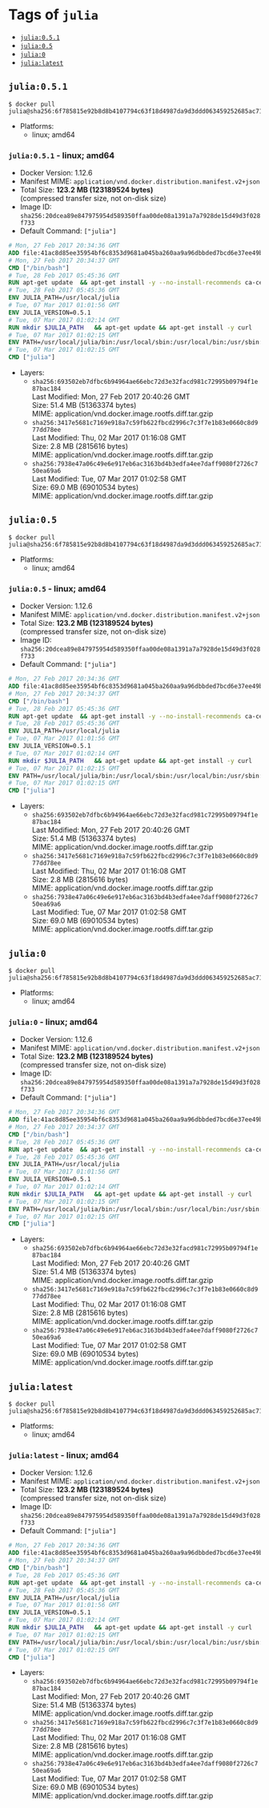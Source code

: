 <!-- THIS FILE IS GENERATED VIA './update-remote.sh' -->

# Tags of `julia`

-	[`julia:0.5.1`](#julia051)
-	[`julia:0.5`](#julia05)
-	[`julia:0`](#julia0)
-	[`julia:latest`](#julialatest)

## `julia:0.5.1`

```console
$ docker pull julia@sha256:6f785815e92b8d8b4107794c63f18d4987da9d3ddd063459252685ac7113d09b
```

-	Platforms:
	-	linux; amd64

### `julia:0.5.1` - linux; amd64

-	Docker Version: 1.12.6
-	Manifest MIME: `application/vnd.docker.distribution.manifest.v2+json`
-	Total Size: **123.2 MB (123189524 bytes)**  
	(compressed transfer size, not on-disk size)
-	Image ID: `sha256:20dcea89e847975954d589350ffaa00de08a1391a7a7928de15d49d3f028f733`
-	Default Command: `["julia"]`

```dockerfile
# Mon, 27 Feb 2017 20:34:36 GMT
ADD file:41ac8d85ee35954bf6c8353d9681a045ba260aa9a96dbbded7bcd6e37ee49bea in / 
# Mon, 27 Feb 2017 20:34:37 GMT
CMD ["/bin/bash"]
# Tue, 28 Feb 2017 05:45:36 GMT
RUN apt-get update 	&& apt-get install -y --no-install-recommends ca-certificates 	&& rm -rf /var/lib/apt/lists/*
# Tue, 28 Feb 2017 05:45:36 GMT
ENV JULIA_PATH=/usr/local/julia
# Tue, 07 Mar 2017 01:01:56 GMT
ENV JULIA_VERSION=0.5.1
# Tue, 07 Mar 2017 01:02:14 GMT
RUN mkdir $JULIA_PATH 	&& apt-get update && apt-get install -y curl 	&& curl -sSL "https://julialang.s3.amazonaws.com/bin/linux/x64/${JULIA_VERSION%[.-]*}/julia-${JULIA_VERSION}-linux-x86_64.tar.gz" -o julia.tar.gz 	&& curl -sSL "https://julialang.s3.amazonaws.com/bin/linux/x64/${JULIA_VERSION%[.-]*}/julia-${JULIA_VERSION}-linux-x86_64.tar.gz.asc" -o julia.tar.gz.asc 	&& export GNUPGHOME="$(mktemp -d)" 	&& gpg --keyserver ha.pool.sks-keyservers.net --recv-keys 3673DF529D9049477F76B37566E3C7DC03D6E495 	&& gpg --batch --verify julia.tar.gz.asc julia.tar.gz 	&& rm -r "$GNUPGHOME" julia.tar.gz.asc 	&& tar -xzf julia.tar.gz -C $JULIA_PATH --strip-components 1 	&& rm -rf /var/lib/apt/lists/* julia.tar.gz*
# Tue, 07 Mar 2017 01:02:15 GMT
ENV PATH=/usr/local/julia/bin:/usr/local/sbin:/usr/local/bin:/usr/sbin:/usr/bin:/sbin:/bin
# Tue, 07 Mar 2017 01:02:15 GMT
CMD ["julia"]
```

-	Layers:
	-	`sha256:693502eb7dfbc6b94964ae66ebc72d3e32facd981c72995b09794f1e87bac184`  
		Last Modified: Mon, 27 Feb 2017 20:40:26 GMT  
		Size: 51.4 MB (51363374 bytes)  
		MIME: application/vnd.docker.image.rootfs.diff.tar.gzip
	-	`sha256:3417e5681c7169e918a7c59fb622fbcd2996c7c3f7e1b83e0660c8d977dd78ee`  
		Last Modified: Thu, 02 Mar 2017 01:16:08 GMT  
		Size: 2.8 MB (2815616 bytes)  
		MIME: application/vnd.docker.image.rootfs.diff.tar.gzip
	-	`sha256:7938e47a06c49e6e917eb6ac3163bd4b3edfa4ee7daff9080f2726c750ea69a6`  
		Last Modified: Tue, 07 Mar 2017 01:02:58 GMT  
		Size: 69.0 MB (69010534 bytes)  
		MIME: application/vnd.docker.image.rootfs.diff.tar.gzip

## `julia:0.5`

```console
$ docker pull julia@sha256:6f785815e92b8d8b4107794c63f18d4987da9d3ddd063459252685ac7113d09b
```

-	Platforms:
	-	linux; amd64

### `julia:0.5` - linux; amd64

-	Docker Version: 1.12.6
-	Manifest MIME: `application/vnd.docker.distribution.manifest.v2+json`
-	Total Size: **123.2 MB (123189524 bytes)**  
	(compressed transfer size, not on-disk size)
-	Image ID: `sha256:20dcea89e847975954d589350ffaa00de08a1391a7a7928de15d49d3f028f733`
-	Default Command: `["julia"]`

```dockerfile
# Mon, 27 Feb 2017 20:34:36 GMT
ADD file:41ac8d85ee35954bf6c8353d9681a045ba260aa9a96dbbded7bcd6e37ee49bea in / 
# Mon, 27 Feb 2017 20:34:37 GMT
CMD ["/bin/bash"]
# Tue, 28 Feb 2017 05:45:36 GMT
RUN apt-get update 	&& apt-get install -y --no-install-recommends ca-certificates 	&& rm -rf /var/lib/apt/lists/*
# Tue, 28 Feb 2017 05:45:36 GMT
ENV JULIA_PATH=/usr/local/julia
# Tue, 07 Mar 2017 01:01:56 GMT
ENV JULIA_VERSION=0.5.1
# Tue, 07 Mar 2017 01:02:14 GMT
RUN mkdir $JULIA_PATH 	&& apt-get update && apt-get install -y curl 	&& curl -sSL "https://julialang.s3.amazonaws.com/bin/linux/x64/${JULIA_VERSION%[.-]*}/julia-${JULIA_VERSION}-linux-x86_64.tar.gz" -o julia.tar.gz 	&& curl -sSL "https://julialang.s3.amazonaws.com/bin/linux/x64/${JULIA_VERSION%[.-]*}/julia-${JULIA_VERSION}-linux-x86_64.tar.gz.asc" -o julia.tar.gz.asc 	&& export GNUPGHOME="$(mktemp -d)" 	&& gpg --keyserver ha.pool.sks-keyservers.net --recv-keys 3673DF529D9049477F76B37566E3C7DC03D6E495 	&& gpg --batch --verify julia.tar.gz.asc julia.tar.gz 	&& rm -r "$GNUPGHOME" julia.tar.gz.asc 	&& tar -xzf julia.tar.gz -C $JULIA_PATH --strip-components 1 	&& rm -rf /var/lib/apt/lists/* julia.tar.gz*
# Tue, 07 Mar 2017 01:02:15 GMT
ENV PATH=/usr/local/julia/bin:/usr/local/sbin:/usr/local/bin:/usr/sbin:/usr/bin:/sbin:/bin
# Tue, 07 Mar 2017 01:02:15 GMT
CMD ["julia"]
```

-	Layers:
	-	`sha256:693502eb7dfbc6b94964ae66ebc72d3e32facd981c72995b09794f1e87bac184`  
		Last Modified: Mon, 27 Feb 2017 20:40:26 GMT  
		Size: 51.4 MB (51363374 bytes)  
		MIME: application/vnd.docker.image.rootfs.diff.tar.gzip
	-	`sha256:3417e5681c7169e918a7c59fb622fbcd2996c7c3f7e1b83e0660c8d977dd78ee`  
		Last Modified: Thu, 02 Mar 2017 01:16:08 GMT  
		Size: 2.8 MB (2815616 bytes)  
		MIME: application/vnd.docker.image.rootfs.diff.tar.gzip
	-	`sha256:7938e47a06c49e6e917eb6ac3163bd4b3edfa4ee7daff9080f2726c750ea69a6`  
		Last Modified: Tue, 07 Mar 2017 01:02:58 GMT  
		Size: 69.0 MB (69010534 bytes)  
		MIME: application/vnd.docker.image.rootfs.diff.tar.gzip

## `julia:0`

```console
$ docker pull julia@sha256:6f785815e92b8d8b4107794c63f18d4987da9d3ddd063459252685ac7113d09b
```

-	Platforms:
	-	linux; amd64

### `julia:0` - linux; amd64

-	Docker Version: 1.12.6
-	Manifest MIME: `application/vnd.docker.distribution.manifest.v2+json`
-	Total Size: **123.2 MB (123189524 bytes)**  
	(compressed transfer size, not on-disk size)
-	Image ID: `sha256:20dcea89e847975954d589350ffaa00de08a1391a7a7928de15d49d3f028f733`
-	Default Command: `["julia"]`

```dockerfile
# Mon, 27 Feb 2017 20:34:36 GMT
ADD file:41ac8d85ee35954bf6c8353d9681a045ba260aa9a96dbbded7bcd6e37ee49bea in / 
# Mon, 27 Feb 2017 20:34:37 GMT
CMD ["/bin/bash"]
# Tue, 28 Feb 2017 05:45:36 GMT
RUN apt-get update 	&& apt-get install -y --no-install-recommends ca-certificates 	&& rm -rf /var/lib/apt/lists/*
# Tue, 28 Feb 2017 05:45:36 GMT
ENV JULIA_PATH=/usr/local/julia
# Tue, 07 Mar 2017 01:01:56 GMT
ENV JULIA_VERSION=0.5.1
# Tue, 07 Mar 2017 01:02:14 GMT
RUN mkdir $JULIA_PATH 	&& apt-get update && apt-get install -y curl 	&& curl -sSL "https://julialang.s3.amazonaws.com/bin/linux/x64/${JULIA_VERSION%[.-]*}/julia-${JULIA_VERSION}-linux-x86_64.tar.gz" -o julia.tar.gz 	&& curl -sSL "https://julialang.s3.amazonaws.com/bin/linux/x64/${JULIA_VERSION%[.-]*}/julia-${JULIA_VERSION}-linux-x86_64.tar.gz.asc" -o julia.tar.gz.asc 	&& export GNUPGHOME="$(mktemp -d)" 	&& gpg --keyserver ha.pool.sks-keyservers.net --recv-keys 3673DF529D9049477F76B37566E3C7DC03D6E495 	&& gpg --batch --verify julia.tar.gz.asc julia.tar.gz 	&& rm -r "$GNUPGHOME" julia.tar.gz.asc 	&& tar -xzf julia.tar.gz -C $JULIA_PATH --strip-components 1 	&& rm -rf /var/lib/apt/lists/* julia.tar.gz*
# Tue, 07 Mar 2017 01:02:15 GMT
ENV PATH=/usr/local/julia/bin:/usr/local/sbin:/usr/local/bin:/usr/sbin:/usr/bin:/sbin:/bin
# Tue, 07 Mar 2017 01:02:15 GMT
CMD ["julia"]
```

-	Layers:
	-	`sha256:693502eb7dfbc6b94964ae66ebc72d3e32facd981c72995b09794f1e87bac184`  
		Last Modified: Mon, 27 Feb 2017 20:40:26 GMT  
		Size: 51.4 MB (51363374 bytes)  
		MIME: application/vnd.docker.image.rootfs.diff.tar.gzip
	-	`sha256:3417e5681c7169e918a7c59fb622fbcd2996c7c3f7e1b83e0660c8d977dd78ee`  
		Last Modified: Thu, 02 Mar 2017 01:16:08 GMT  
		Size: 2.8 MB (2815616 bytes)  
		MIME: application/vnd.docker.image.rootfs.diff.tar.gzip
	-	`sha256:7938e47a06c49e6e917eb6ac3163bd4b3edfa4ee7daff9080f2726c750ea69a6`  
		Last Modified: Tue, 07 Mar 2017 01:02:58 GMT  
		Size: 69.0 MB (69010534 bytes)  
		MIME: application/vnd.docker.image.rootfs.diff.tar.gzip

## `julia:latest`

```console
$ docker pull julia@sha256:6f785815e92b8d8b4107794c63f18d4987da9d3ddd063459252685ac7113d09b
```

-	Platforms:
	-	linux; amd64

### `julia:latest` - linux; amd64

-	Docker Version: 1.12.6
-	Manifest MIME: `application/vnd.docker.distribution.manifest.v2+json`
-	Total Size: **123.2 MB (123189524 bytes)**  
	(compressed transfer size, not on-disk size)
-	Image ID: `sha256:20dcea89e847975954d589350ffaa00de08a1391a7a7928de15d49d3f028f733`
-	Default Command: `["julia"]`

```dockerfile
# Mon, 27 Feb 2017 20:34:36 GMT
ADD file:41ac8d85ee35954bf6c8353d9681a045ba260aa9a96dbbded7bcd6e37ee49bea in / 
# Mon, 27 Feb 2017 20:34:37 GMT
CMD ["/bin/bash"]
# Tue, 28 Feb 2017 05:45:36 GMT
RUN apt-get update 	&& apt-get install -y --no-install-recommends ca-certificates 	&& rm -rf /var/lib/apt/lists/*
# Tue, 28 Feb 2017 05:45:36 GMT
ENV JULIA_PATH=/usr/local/julia
# Tue, 07 Mar 2017 01:01:56 GMT
ENV JULIA_VERSION=0.5.1
# Tue, 07 Mar 2017 01:02:14 GMT
RUN mkdir $JULIA_PATH 	&& apt-get update && apt-get install -y curl 	&& curl -sSL "https://julialang.s3.amazonaws.com/bin/linux/x64/${JULIA_VERSION%[.-]*}/julia-${JULIA_VERSION}-linux-x86_64.tar.gz" -o julia.tar.gz 	&& curl -sSL "https://julialang.s3.amazonaws.com/bin/linux/x64/${JULIA_VERSION%[.-]*}/julia-${JULIA_VERSION}-linux-x86_64.tar.gz.asc" -o julia.tar.gz.asc 	&& export GNUPGHOME="$(mktemp -d)" 	&& gpg --keyserver ha.pool.sks-keyservers.net --recv-keys 3673DF529D9049477F76B37566E3C7DC03D6E495 	&& gpg --batch --verify julia.tar.gz.asc julia.tar.gz 	&& rm -r "$GNUPGHOME" julia.tar.gz.asc 	&& tar -xzf julia.tar.gz -C $JULIA_PATH --strip-components 1 	&& rm -rf /var/lib/apt/lists/* julia.tar.gz*
# Tue, 07 Mar 2017 01:02:15 GMT
ENV PATH=/usr/local/julia/bin:/usr/local/sbin:/usr/local/bin:/usr/sbin:/usr/bin:/sbin:/bin
# Tue, 07 Mar 2017 01:02:15 GMT
CMD ["julia"]
```

-	Layers:
	-	`sha256:693502eb7dfbc6b94964ae66ebc72d3e32facd981c72995b09794f1e87bac184`  
		Last Modified: Mon, 27 Feb 2017 20:40:26 GMT  
		Size: 51.4 MB (51363374 bytes)  
		MIME: application/vnd.docker.image.rootfs.diff.tar.gzip
	-	`sha256:3417e5681c7169e918a7c59fb622fbcd2996c7c3f7e1b83e0660c8d977dd78ee`  
		Last Modified: Thu, 02 Mar 2017 01:16:08 GMT  
		Size: 2.8 MB (2815616 bytes)  
		MIME: application/vnd.docker.image.rootfs.diff.tar.gzip
	-	`sha256:7938e47a06c49e6e917eb6ac3163bd4b3edfa4ee7daff9080f2726c750ea69a6`  
		Last Modified: Tue, 07 Mar 2017 01:02:58 GMT  
		Size: 69.0 MB (69010534 bytes)  
		MIME: application/vnd.docker.image.rootfs.diff.tar.gzip
